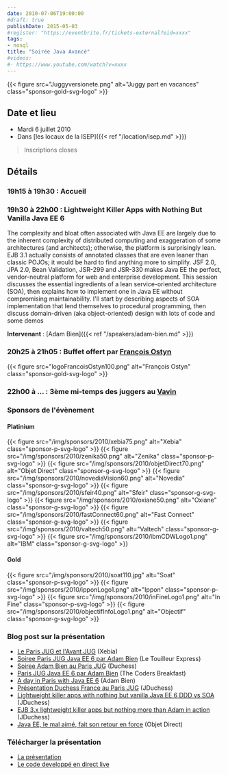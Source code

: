 ```yaml
---
date: 2010-07-06T19:00:00
#draft: true
publishDate: 2015-05-03
#register: "https://eventbrite.fr/tickets-external?eid=xxxx"
tags:
- nosql
title: "Soirée Java Avancé"
#videos:
#- https://www.youtube.com/watch?v=xxxx
---
```


{{< figure src="Juggyversionete.png" alt="Juggy part en vacances" class="sponsor-gold-svg-logo" >}}

## Date et lieu

* Mardi 6 juillet 2010
* Dans [les locaux de la ISEP]({{< ref "/location/isep.md" >}})

> Inscriptions closes

## Détails

### 19h15 à 19h30 : Accueil

### 19h30 à 22h00 : Lightweight Killer Apps with Nothing But Vanilla Java EE 6

The complexity and bloat often associated with Java EE are largely due to the inherent complexity of distributed computing and exaggeration of some architectures (and architects); otherwise, the platform is surprisingly lean. EJB 3.1 actually consists of annotated classes that are even leaner than classic POJOs; it would be hard to find anything more to simplify. JSF 2.0, JPA 2.0, Bean Validation, JSR-299 and JSR-330 makes Java EE the perfect, vendor-neutral platform for web and enterprise development. This session discusses the essential ingredients of a lean service-oriented architecture (SOA), then explains how to implement one in Java EE without compromising maintainability. I'll start by describing aspects of SOA implementation that lend themselves to procedural programming, then discuss domain-driven (aka object-oriented) design with lots of code and some demos

**Intervenant** : [Adam Bien]({{< ref "/speakers/adam-bien.md" >}}) 


### 20h25 à 21h05 : Buffet offert par [François Ostyn](http://www.ostyn.fr/)

{{< figure src="logoFrancoisOstyn100.png" alt="François Ostyn" class="sponsor-gold-svg-logo" >}}


### 22h00 à  ... : 3ème mi-temps des juggers au [Vavin](https://www.google.com/maps/dir//48.84398,2.330533/@48.8439685,2.2603067,12z)

### Sponsors de l'évènement

#### Platinium

{{< figure src="/img/sponsors/2010/xebia75.png" alt="Xebia" class="sponsor-p-svg-logo" >}}
{{< figure src="/img/sponsors/2010/zenika50.png" alt="Zenika" class="sponsor-p-svg-logo" >}}
{{< figure src="/img/sponsors/2010/objetDirect70.png" alt="Objet Direct" class="sponsor-g-svg-logo" >}}
{{< figure src="/img/sponsors/2010/novediaVision60.png" alt="Novedia" class="sponsor-g-svg-logo" >}}
{{< figure src="/img/sponsors/2010/sfeir40.png" alt="Sfeir" class="sponsor-g-svg-logo" >}}
{{< figure src="/img/sponsors/2010/oxiane50.png" alt="Oxiane" class="sponsor-g-svg-logo" >}}
{{< figure src="/img/sponsors/2010/fastConnect60.png" alt="Fast Connect" class="sponsor-g-svg-logo" >}}
{{< figure src="/img/sponsors/2010/valtech50.png" alt="Valtech" class="sponsor-g-svg-logo" >}}
{{< figure src="/img/sponsors/2010/ibmCDWLogo1.png" alt="IBM" class="sponsor-g-svg-logo" >}}

#### Gold

{{< figure src="/img/sponsors/2010/soat110.jpg" alt="Soat" class="sponsor-p-svg-logo" >}}
{{< figure src="/img/sponsors/2010/ipponLogo1.png" alt="Ippon" class="sponsor-p-svg-logo" >}}
{{< figure src="/img/sponsors/2010/inFineLogo1.png" alt="In Fine" class="sponsor-p-svg-logo" >}}
{{< figure src="/img/sponsors/2010/objectifInfoLogo1.png" alt="Objectif" class="sponsor-g-svg-logo" >}}

### Blog post sur la présentation

* [Le Paris JUG et l'Avant JUG](http://blog.xebia.fr/2010/07/06/revue-de-presse-xebia-166/#LeParisJUGetlAvantJUG) (Xebia)
* [Soiree Paris JUG Java EE 6 par Adam Bien](http://www.touilleur-express.fr/2010/07/07/soiree-paris-jug-java-ee-6-par-adam-bien/) (Le Touilleur Express)
* [Soiree Adam Bien au Paris JUG](http://jduchess.org/duchess-france/blog/soiree-adam-bien-au-paris-jug-0607/) (Duchess)
* [Paris JUG Java EE 6 par Adam Bien](http://thecodersbreakfast.net/index.php?post/2010/07/06/Paris-JUG-Java-EE-6-par-Adam-Bien) (The Coders Breakfast)
* [A day in Paris with Java EE 6](http://www.adam-bien.com/roller/abien/entry/a_day_in_paris_with) (Adam Bien)
* [Présentation Duchess France au Paris JUG](http://jduchess.org/duchess-france/blog/presentation-duchess-france-au-paris-jug-soiree-adam-bien/) (JDuchess)
* [Lightweight killer apps with nothing but vanilla Java EE 6 DDD vs SOA](http://jduchess.org/duchess-france/blog/lightweight-killer-apps-with-nothing-but-vanilla-java-ee-6-ddd-vs-soa/) (JDuchess)
* [EJB 3.x lightweight killer apps but nothing more than Adam in action](http://jduchess.org/duchess-france/blog/ejb-3-x-lightweight-killer-apps-but-nothing-more-than-adam-in-action/) (JDuchess)
* [Java EE, le mal aimé, fait son retour en force](http://blog.objetdirect.com/javaee/java-ee-le-retour) (Objet Direct)

### Télécharger la présentation

* [La présentation](lightweight_killer_apps.pdf)
* [Le code developpé en direct live](lightweight_killer_apps.pdf)
